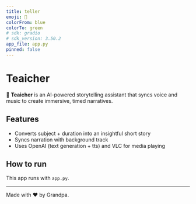 ```yaml
---
title: teller
emoji: 🧠
colorFrom: blue
colorTo: green
# sdk: gradio
# sdk_version: 3.50.2
app_file: app.py
pinned: false
---
```


# Teaicher

🧠 **Teaicher** is an AI-powered storytelling assistant that syncs voice and music to create immersive, timed narratives.

## Features

- Converts subject + duration into an insightful short story  
- Syncs narration with background track  
- Uses OpenAI (text generation + tts) and VLC for media playing

## How to run

This app runs with `app.py`.

---

Made with ❤️ by Grandpa.
